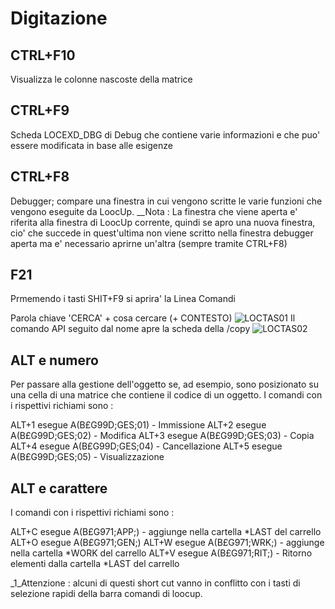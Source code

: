 # Digitazione

## CTRL+F10
Visualizza le colonne nascoste della matrice

## CTRL+F9
Scheda LOCEXD_DBG di Debug che contiene varie informazioni e che puo' essere modificata in base alle esigenze

## CTRL+F8
Debugger; compare una finestra in cui vengono scritte le varie funzioni che vengono eseguite da LoocUp.
__Nota :  La finestra che viene aperta e' riferita alla finestra di LoocUp corrente, quindi se apro una nuova finestra, cio' che succede in quest'ultima non viene scritto nella finestra debugger
aperta ma e' necessario aprirne un'altra (sempre tramite CTRL+F8)

## F21
Prmemendo i tasti SHIT+F9 si aprira' la Linea Comandi

Parola chiave 'CERCA' + cosa cercare (+ CONTESTO)
![LOCTAS01](http://localhost:3000/immagini/MBDOC_OPE-LOCTAS/LOCTAS01.png)
Il comando API seguito dal nome apre la scheda della /copy
![LOCTAS02](http://localhost:3000/immagini/MBDOC_OPE-LOCTAS/LOCTAS02.png)

## ALT e numero
Per passare alla gestione dell'oggetto se, ad esempio, sono posizionato su una cella di una matrice che contiene il codice di un oggetto.
I comandi con i rispettivi richiami sono : 

ALT+1 esegue A(B£G99D;GES;01) - Immissione
ALT+2 esegue A(B£G99D;GES;02) - Modifica
ALT+3 esegue A(B£G99D;GES;03) - Copia
ALT+4 esegue A(B£G99D;GES;04) - Cancellazione
ALT+5 esegue A(B£G99D;GES;05) - Visualizzazione


## ALT e carattere
I comandi con i rispettivi richiami sono : 

ALT+C esegue A(B£G971;APP;) - aggiunge nella cartella \*LAST del carrello
ALT+O esegue A(B£G971;GEN;)
ALT+W esegue A(B£G971;WRK;) - aggiunge nella cartella \*WORK del carrello
ALT+V esegue A(B£G971;RIT;) - Ritorno elementi dalla cartella \*LAST del carrello


_1_Attenzione :  alcuni di questi short cut vanno in conflitto con i tasti di selezione rapidi della barra comandi di loocup.
